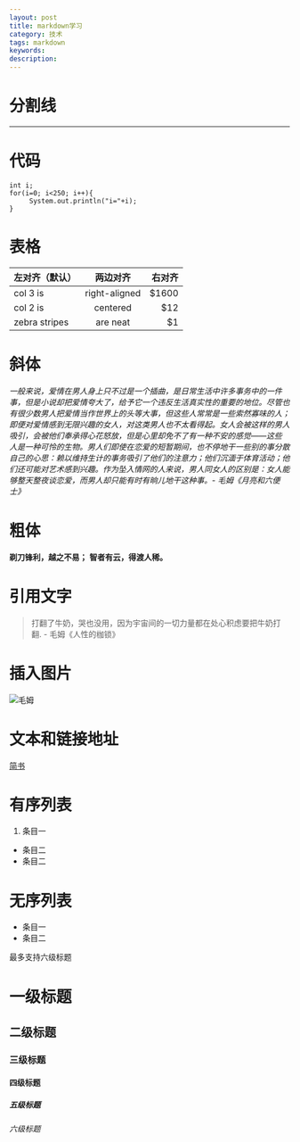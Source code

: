 ```yaml
---
layout: post
title: markdown学习
category: 技术
tags: markdown
keywords: 
description: 
---
```


# 分割线
---
# 代码
    int i;
    for(i=0; i<250; i++){
         System.out.println("i="+i);
    }

# 表格
|左对齐（默认）|两边对齐|右对齐|
|-------------|:-------------:| -----:|
| col 3 is | right-aligned | $1600 |
| col 2 is | centered | $12 |
| zebra stripes | are neat | $1 |

# 斜体 
*一般来说，爱情在男人身上只不过是一个插曲，是日常生活中许多事务中的一件事，但是小说却把爱情夸大了，给予它一个违反生活真实性的重要的地位。尽管也有很少数男人把爱情当作世界上的头等大事，但这些人常常是一些索然寡味的人；即便对爱情感到无限兴趣的女人，对这类男人也不太看得起。女人会被这样的男人吸引，会被他们奉承得心花怒放，但是心里却免不了有一种不安的感觉——这些人是一种可怜的生物。男人们即使在恋爱的短暂期间，也不停地干一些别的事分散自己的心思：赖以维持生计的事务吸引了他们的注意力；他们沉湎于体育活动；他们还可能对艺术感到兴趣。作为坠入情网的人来说，男人同女人的区别是：女人能够整天整夜谈恋爱，而男人却只能有时有晌儿地干这种事。- 毛姆《月亮和六便士》*

# 粗体
**剃刀锋利，越之不易；**
**智者有云，得渡人稀。**

# 引用文字
>打翻了牛奶，哭也没用，因为宇宙间的一切力量都在处心积虑要把牛奶打翻. - 毛姆《人性的枷锁》

# 插入图片
![毛姆](http://upload-images.jianshu.io/upload_images/2564927-be8a7eb45aeb2c0f.jpg?imageMogr2/auto-orient/strip%7CimageView2/2/w/1240)

# 文本和链接地址
[简书](www.jianshu.com)

# 有序列表
1. 条目一
-  条目二
- 条目二

# 无序列表
- 条目一
- 条目二 

最多支持六级标题
# 一级标题
## 二级标题
### 三级标题
#### 四级标题
##### 五级标题
###### 六级标题